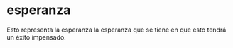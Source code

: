 # esperanza
Esto representa la esperanza la esperanza que se tiene en que esto tendrá un éxito impensado.
